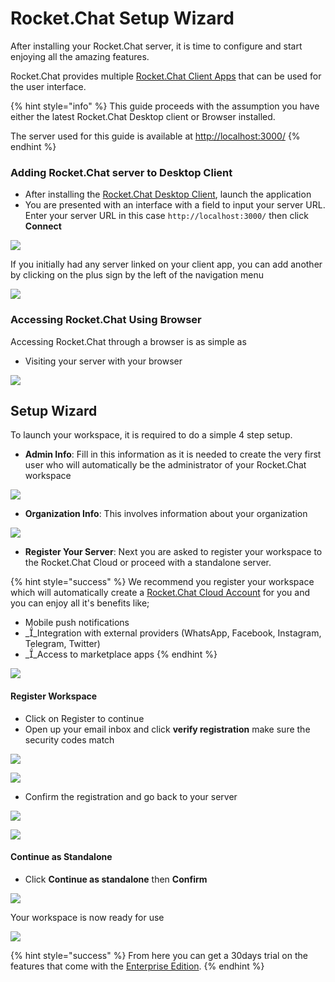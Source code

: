 # Rocket.Chat Setup Wizard

After installing your Rocket.Chat server, it is time to configure and start enjoying all the amazing features.

Rocket.Chat provides multiple [Rocket.Chat Client Apps](../mobile-and-desktop-apps/) that can be used for the user interface.

{% hint style="info" %}
This guide proceeds with the assumption you have either the latest Rocket.Chat Desktop client or Browser installed.

The server used for this guide is available at [http://localhost:3000/](http://localhost:3000)
{% endhint %}

### Adding Rocket.Chat server to Desktop Client

* After installing the [Rocket.Chat Desktop Client](../mobile-and-desktop-apps/#desktop-apps), launch the application
* You are presented with an interface with a field to input your server URL. Enter your server URL in this case `http://localhost:3000/` then click **Connect**

![](<../../.gitbook/assets/image (675).png>)

If you initially had any server linked on your client app, you can add another by clicking on the plus sign by the left of the navigation menu

![](<../../.gitbook/assets/image (695).png>)

### Accessing Rocket.Chat Using Browser

Accessing Rocket.Chat through a browser is as simple as

* Visiting your server with your browser

![](<../../.gitbook/assets/image (688).png>)

## Setup Wizard

To launch your workspace, it is required to do a simple 4 step setup.

* **Admin Info**: Fill in this information as it is needed to create the very first user who will automatically be the administrator of your Rocket.Chat workspace

![](<../../.gitbook/assets/image (671).png>)

* **Organization Info**: This involves information about your organization

![](<../../.gitbook/assets/image (672) (1).png>)

* **Register Your Server**: Next you are asked to register your workspace to the Rocket.Chat Cloud or proceed with a standalone server.

{% hint style="success" %}
We recommend you register your workspace which will automatically create a [Rocket.Chat Cloud Account](../../rocket.chat-saas/cloud-account/) for you and you can enjoy all it's benefits like;

* Mobile push notifications
* \_\_Integration with external providers (WhatsApp, Facebook, Instagram, Telegram, Twitter)
* \_\_Access to marketplace apps
{% endhint %}

![](<../../.gitbook/assets/image (650).png>)

#### Register Workspace

* Click on Register to continue
* Open up your email inbox and click **verify registration** make sure the security codes match

![](<../../.gitbook/assets/image (636).png>)

![](<../../.gitbook/assets/image (645).png>)

* Confirm the registration and go back to your server

![](<../../.gitbook/assets/image (679) (1).png>)

![](<../../.gitbook/assets/image (696) (1).png>)

#### Continue as Standalone

* Click **Continue as standalone** then **Confirm**

![](<../../.gitbook/assets/image (692).png>)

Your workspace is now ready for use

![](<../../.gitbook/assets/image (676).png>)

{% hint style="success" %}
From here you can get a 30days trial on the features that come with the [Enterprise Edition](../../guides/enterprise-edition-trial/).
{% endhint %}
